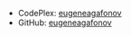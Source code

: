 - CodePlex: [eugeneagafonov](https://www.codeplex.com/site/users/view/eugeneagafonov)
- GitHub: [eugeneagafonov](https://github.com/eugeneagafonov)
